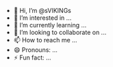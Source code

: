 - 👋 Hi, I’m @sVIKINGs
- 👀 I’m interested in ...
- 🌱 I’m currently learning ...
- 💞️ I’m looking to collaborate on ...
- 📫 How to reach me ...
- 😄 Pronouns: ...
- ⚡ Fun fact: ...

<!---
sVIKINGs/sVIKINGs is a ✨ special ✨ repository because its `README.md` (this file) appears on your GitHub profile.
You can click the Preview link to take a look at your changes.
--->
